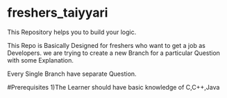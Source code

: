 # freshers_taiyyari
This Repository helps you to build your logic.


This Repo is Basically Designed for freshers who want to get a job as Developers.
we are trying to create a new Branch for a particular Question with some Explanation.

Every Single Branch have separate Question.

#Prerequisites
1)The Learner should have basic knowledge of C,C++,Java
